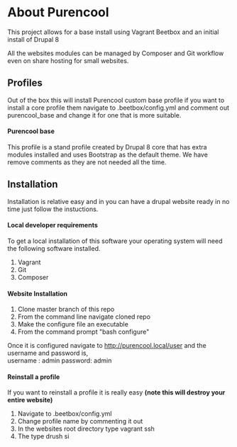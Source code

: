 # About Purencool

This project allows for a base install using Vagrant Beetbox and an initial install of Drupal 8

All the websites modules can be managed by Composer and Git workflow even on share hosting for small websites.

## Profiles
Out of the box this will install Purencool custom base profile if you want to install a core profile them navigate to .beetbox/config.yml and comment out purencool_base and change it for one that is more
suitable.

#### Purencool base
This profile is a stand profile created by Drupal 8 core that has extra modules installed and uses Bootstrap as the default theme. We have remove comments as they are not needed all the time. 


## Installation
Installation is relative easy and in you can have a drupal website ready in no time just follow the instuctions. 

#### Local developer requirements
To get a local installation of this software your operating system will need the following software installed.  

1. Vagrant 
2. Git
3. Composer


#### Website Installation

1. Clone master branch of this repo 
2. From the command line navigate cloned repo
3. Make the configure file an executable
4. From the command prompt "bash configure"

Once it is configured navigate to http://purencool.local/user and the username and password is,   
username : admin
password: admin

#### Reinstall a profile

If you want to reinstall a profile it is really easy **(note this will destroy your entire website)** 

1. Navigate to .beetbox/config.yml 
2. Change profile name by commenting it out
3. In the websites root directory type vagrant ssh
4. The type drush si 


